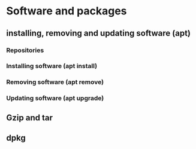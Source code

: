 # Software and packages

## installing, removing and updating software (apt)

### Repositories


### Installing software (apt install)

### Removing software (apt remove)

### Updating software (apt upgrade)

## Gzip and tar

## dpkg